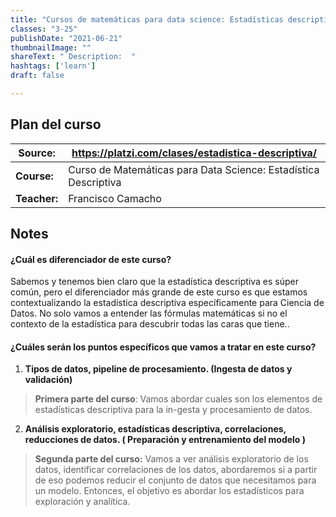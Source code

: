 ```yaml
---
title: "Cursos de matemáticas para data science: Estadísticas descriptivas"
classes: "3-25"
publishDate: "2021-06-21"
thumbnailImage: ""
shareText: " Description:  "
hashtags: ['learn']
draft: false

---
```


## Plan del curso

| Source:      | https://platzi.com/clases/estadistica-descriptiva/           |
| ------------ | ------------------------------------------------------------ |
| **Course:**  | Curso de Matemáticas para Data Science: Estadística Descriptiva |
| **Teacher:** | Francisco Camacho                                            |



## Notes 

#### ¿Cuál es diferenciador de este curso?

Sabemos y tenemos bien claro que la estadística descriptiva es súper común, pero el diferenciador más grande de este curso es que estamos contextualizando la estadística descriptiva específicamente para Ciencia de Datos. No solo vamos a entender las fórmulas matemáticas si no el contexto de la estadística para descubrir todas las caras que tiene..

#### ¿Cuáles serán los puntos específicos que vamos a tratar en este curso?

1.  **Tipos de datos, pipeline de procesamiento. (Ingesta de datos y validación)**

> **Primera parte del curso**: Vamos abordar cuales son los elementos de estadísticas  descriptiva para la in-gesta y procesamiento de datos. 

2. **Análisis exploratorio, estadísticas descriptiva, correlaciones, reducciones de datos. ( Preparación y entrenamiento del modelo )**

> **Segunda parte del curso:** Vamos a ver análisis exploratorio de los datos, identificar correlaciones de los datos, abordaremos si a partir de eso podemos reducir el conjunto de datos que necesitamos para un modelo. Entonces, el objetivo es abordar los estadísticos para exploración y analítica.


